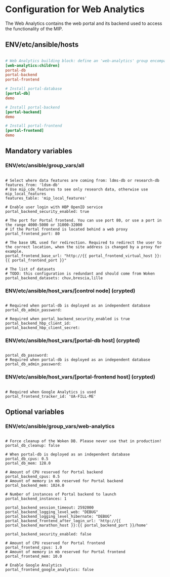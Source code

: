 # Configuration for Web Analytics

The Web Analytics contains the web portal and its backend used to access the functionality of the MIP.

## ENV/etc/ansible/hosts

```ini

# Web Analytics building block: define an 'web-analytics' group encompassing the configuration of the groups defined below
[web-analytics:children]
portal-db
portal-backend
portal-frontend

# Install portal-database
[portal-db]
demo

# Install portal-backend
[portal-backend]
demo

# Install portal-frontend
[portal-frontend]
demo

```

## Mandatory variables

### ENV/etc/ansible/group_vars/all

```

# Select where data features are coming from: ldms-db or research-db
features_from: 'ldsm-db'
# Use mip_cde_features to see only research data, otherwise use mip_local_features
features_table: 'mip_local_features'

# Enable user login with HBP OpenID service
portal_backend_security_enabled: true

# The port for Portal frontend. You can use port 80, or use a port in the range 4000-5000 or 31000-32000
# if the Portal frontend is located behind a web proxy
portal_frontend_port: 80

# The base URL used for redirection. Required to redirect the user to the correct location, when the site address is changed by a proxy for example.
portal_frontend_base_url: "http://{{ portal_frontend_virtual_host }}:{{ portal_frontend_port }}"

# The list of datasets
# TODO: this configuration is redundant and should come from Woken
portal_backend_datasets: chuv,brescia,lille

```

### ENV/etc/ansible/host_vars/[control node] (crypted)

```

# Required when portal-db is deployed as an independent database
portal_db_admin_password:

# Required when portal_backend_security_enabled is true
portal_backend_hbp_client_id:
portal_backend_hbp_client_secret:

```

### ENV/etc/ansible/host_vars/[portal-db host] (crypted)

```

portal_db_password:
# Required when portal-db is deployed as an independent database
portal_db_admin_password:

```

### ENV/etc/ansible/host_vars/[portal-frontend host] (crypted)

```

# Required when Google Analytics is used
portal_frontend_tracker_id: 'UA-FILL-ME'

```

## Optional variables

### ENV/etc/ansible/group_vars/web-analytics

```

# Force cleanup of the Woken DB. Please never use that in production!
portal_db_cleanup: false

# When portal-db is deployed as an independent database
portal_db_cpus: 0.5
portal_db_mem: 128.0

# Amount of CPU reserved for Portal backend
portal_backend_cpus: 0.5
# Amount of memory in mb reserved for Portal backend
portal_backend_mem: 1024.0

# Number of instances of Portal backend to launch
portal_backend_instances: 1

portal_backend_session_timeout: 2592000
portal_backend_logging_level_web: "DEBUG"
portal_backend_logging_level_hibernate: "DEBUG"
portal_backend_frontend_after_login_url: 'http://{{ portal_backend_marathon_host }}:{{ portal_backend_port }}/home'

portal_backend_security_enabled: false

# Amount of CPU reserved for Portal frontend
portal_frontend_cpus: 1.0
# Amount of memory in mb reserved for Portal frontend
portal_frontend_mem: 10.0

# Enable Google Analytics
portal_frontend_google_analytics: false

```
